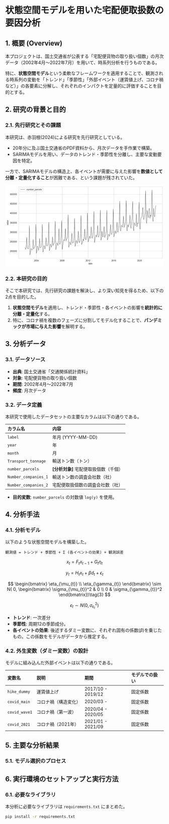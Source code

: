 # 状態空間モデルを用いた宅配便取扱数の要因分析

## 1. 概要 (Overview)
本プロジェクトは、国土交通省が公表する「宅配便貨物の取り扱い個数」の月次データ（2002年4月～2022年7月）を用いて、時系列分析を行うものである。

特に、**状態空間モデル**という柔軟なフレームワークを適用することで、観測される時系列の変動を「トレンド」「季節性」「外部イベント（運賃値上げ、コロナ禍など）」の各要素に分解し、それぞれのインパクトを定量的に評価することを目的とする。

## 2. 研究の背景と目的
### 2.1. 先行研究とその課題
本研究は、赤羽根(2024)による研究を先行研究としている。
* 20年分に及ぶ国土交通省のPDF資料から、月次データを手作業で構築。
* SARIMAモデルを用い、データのトレンド・季節性を分離し、主要な変動要因を特定。

一方で、SARIMAモデルの構造上、各イベントが需要に与えた影響を**数値として分離・定量化すること**が困難である、という課題が残されていた。

![原系列](output/originalseries.png)

### 2.2. 本研究の目的
そこで本研究では、先行研究の課題を解決し、より深い知見を得るため、以下の2点を目的した。

1.  **状態空間モデル**を適用し、トレンド・季節性・各イベントの影響を**統計的に分離・定量化**する。
2.  特に、コロナ禍を複数のフェーズに分割してモデル化することで、**パンデミックが市場に与えた影響**を解明する。

## 3. 分析データ
### 3.1. データソース
* **出典**: 国土交通省「交通関係統計資料」
* **対象**: 宅配便貨物の取り扱い個数
* **期間**: 2002年4月～2022年7月
* **頻度**: 月次データ

### 3.2. データ定義
本研究で使用したデータセットの主要なカラムは以下の通りである。

| カラム名  | 内容 |
| :--- | :--- |
| `label` | 年月 (YYYY-MM-DD) |
| `year` | 年 |
| `month` | 月 |
| `Transport_tonnage` | 輸送トン数（トン） |
| `number_parcels` | **[分析対象]** 宅配便取扱個数（千個） |
| `Number_companies_1` | 輸送トン数の調査会社数（社） |
| `Number_companies_2` | 宅配便取扱個数の調査会社数（社）|

* **目的変数**: `number_parcels` の対数値 `log(y)` を使用。

## 4. 分析手法
### 4.1. 分析モデル
以下のような状態空間モデルを構築した。

`観測値 = トレンド + 季節性 + Σ (各イベントの効果) + 観測誤差`

$$x_t = F_tx_{t-1}+G_t\eta_{t}\tag*{(1)システムモデル}$$

$$y_t = H_tx_t+\beta d_t + \epsilon_t \tag*{(2)観測モデル}$$

$$
\begin{bmatrix}
  \eta_{\mu_{t}}  \\
  \eta_{\gamma_{t}}
\end{bmatrix}
\sim N( 0,
\begin{bmatrix}
  \sigma_{\mu_{t}}^2 & 0  \\
  0 & \sigma_{\gamma_{t}}^2
\end{bmatrix})\tag{3}
$$

$$
\epsilon_t
\sim N( 0,
\sigma_{\epsilon_{t}}^2)\tag{4}
$$

* **トレンド**: 一次差分
* **季節性**: 周期12の季節成分。
* **各イベントの効果**: 後述するダミー変数に、それぞれ固有の係数($\beta$)を乗じたもの。この係数をモデルがデータから推定する。

### 4.2. 外生変数（ダミー変数）の設計
モデルに組み込んだ外部イベントは以下の通りである。

| 変数名 | 説明 | 期間 | モデルでの扱い |
| :--- | :--- | :--- | :--- |
| `hike_dummy` | 運賃値上げ | 2017/10 - 2019/12 | 固定係数 |
| `covid_main` | コロナ禍（構造変化） | 2020/03 - | 固定係数 |
| `covid_wave1` | コロナ禍（第一波） | 2020/04 - 2020/05 | 固定係数 |
| `covid_2021` | コロナ禍（2021年） | 2021/01 - 2021/09 | 固定係数 |


## 5. 主要な分析結果
### 5.1. モデル選択のプロセス

## 6. 実行環境のセットアップと実行方法

### 6.1. 必要なライブラリ
本分析に必要なライブラリは `requirements.txt` にまとめた。

```bash
pip install -r requirements.txt

